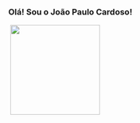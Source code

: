 ### Olá! Sou o João Paulo Cardoso!
<div>
<img height="180em" margin-right="1px> src="https://github-readme-stats.vercel.app/api?username=JoPCardoso2203&show_icons=true&theme=transparent"/>
<img height="180em" src="https://github-readme-stats.vercel.app/api/top-langs/?username=JoPCardoso2203&layout=compact&theme=transparent"/>
</div>
  <!--
**JoPCardoso2203/JoPCardoso2203** is a ✨ _special_ ✨ repository because its `README.md` (this file) appears on your GitHub profile.

Here are some ideas to get you started:

- 🔭 I’m currently working on ...
- 🌱 I’m currently learning ...
- 👯 I’m looking to collaborate on ...
- 🤔 I’m looking for help with ...
- 💬 Ask me about ...
- 📫 How to reach me: ...
- 😄 Pronouns: ...
- ⚡ Fun fact: ...
-->
